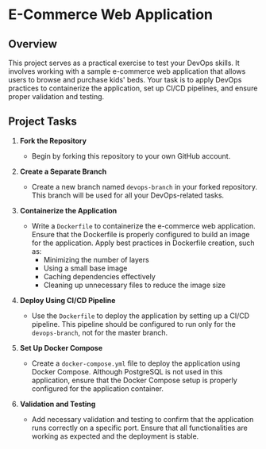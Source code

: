 # E-Commerce Web Application

## Overview

This project serves as a practical exercise to test your DevOps skills. It involves working with a sample e-commerce web application that allows users to browse and purchase kids' beds. Your task is to apply DevOps practices to containerize the application, set up CI/CD pipelines, and ensure proper validation and testing.

## Project Tasks

1. **Fork the Repository**
   - Begin by forking this repository to your own GitHub account.

2. **Create a Separate Branch**
   - Create a new branch named `devops-branch` in your forked repository. This branch will be used for all your DevOps-related tasks.

3. **Containerize the Application**
   - Write a `Dockerfile` to containerize the e-commerce web application. Ensure that the Dockerfile is properly configured to build an image for the application. Apply best practices in Dockerfile creation, such as:
     - Minimizing the number of layers
     - Using a small base image
     - Caching dependencies effectively
     - Cleaning up unnecessary files to reduce the image size

4. **Deploy Using CI/CD Pipeline**
   - Use the `Dockerfile` to deploy the application by setting up a CI/CD pipeline. This pipeline should be configured to run only for the `devops-branch`, not for the master branch.

5. **Set Up Docker Compose**
   - Create a `docker-compose.yml` file to deploy the application using Docker Compose. Although PostgreSQL is not used in this application, ensure that the Docker Compose setup is properly configured for the application container.

6. **Validation and Testing**
   - Add necessary validation and testing to confirm that the application runs correctly on a specific port. Ensure that all functionalities are working as expected and the deployment is stable.

